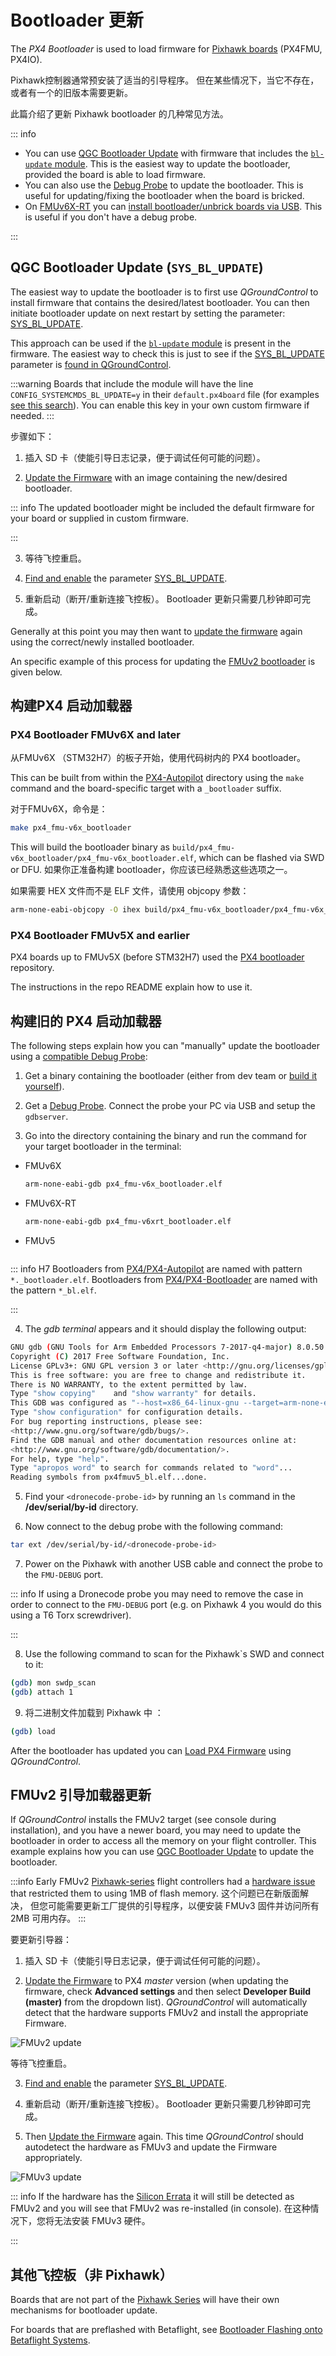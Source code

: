 # Bootloader 更新

The _PX4 Bootloader_ is used to load firmware for [Pixhawk boards](../flight_controller/pixhawk_series.md) (PX4FMU, PX4IO).

Pixhawk控制器通常预安装了适当的引导程序。
但在某些情况下，当它不存在，或者有一个的旧版本需要更新。

此篇介绍了更新 Pixhawk bootloader 的几种常见方法。

::: info

- You can use [QGC Bootloader Update](#qgc-bootloader-update-sys-bl-update) with firmware that includes the [`bl-update` module](../modules/modules_command.md#bl-update).
  This is the easiest way to update the bootloader, provided the board is able to load firmware.
- You can also use the [Debug Probe](#debug-probe-bootloader-update) to update the bootloader.
  This is useful for updating/fixing the bootloader when the board is bricked.
- On [FMUv6X-RT](../flight_controller/pixhawk6x-rt.md) you can [install bootloader/unbrick boards via USB](bootloader_update_v6xrt.md).
  This is useful if you don't have a debug probe.

:::

## QGC Bootloader Update (`SYS_BL_UPDATE`)

The easiest way to update the bootloader is to first use _QGroundControl_ to install firmware that contains the desired/latest bootloader.
You can then initiate bootloader update on next restart by setting the parameter: [SYS_BL_UPDATE](../advanced_config/parameter_reference.md#SYS_BL_UPDATE).

This approach can be used if the [`bl-update` module](../modules/modules_command.md#bl-update) is present in the firmware.
The easiest way to check this is just to see if the [SYS_BL_UPDATE](../advanced_config/parameter_reference.md#SYS_BL_UPDATE) parameter is [found in QGroundControl](../advanced_config/parameters.md#finding-a-parameter).

:::warning
Boards that include the module will have the line `CONFIG_SYSTEMCMDS_BL_UPDATE=y` in their `default.px4board` file (for examples [see this search](https://github.com/search?q=repo%3APX4%2FPX4-Autopilot+path%3A**%2Fdefault.px4board+CONFIG_SYSTEMCMDS_BL_UPDATE%3Dy&type=code)).
You can enable this key in your own custom firmware if needed.
:::

步骤如下：

1. 插入 SD 卡（使能引导日志记录，便于调试任何可能的问题）。

2. [Update the Firmware](../config/firmware.md#custom) with an image containing the new/desired bootloader.

  ::: info
  The updated bootloader might be included the default firmware for your board or supplied in custom firmware.

:::

3. 等待飞控重启。

4. [Find and enable](../advanced_config/parameters.md) the parameter [SYS_BL_UPDATE](../advanced_config/parameter_reference.md#SYS_BL_UPDATE).

5. 重新启动（断开/重新连接飞控板）。
  Bootloader 更新只需要几秒钟即可完成。

Generally at this point you may then want to [update the firmware](../config/firmware.md) again using the correct/newly installed bootloader.

An specific example of this process for updating the [FMUv2 bootloader](#fmuv2-bootloader-update) is given below.

## 构建PX4 启动加载器

### PX4 Bootloader FMUv6X and later

从FMUv6X （STM32H7）的板子开始，使用代码树内的 PX4 bootloader。

This can be built from within the [PX4-Autopilot](https://github.com/PX4/PX4-Autopilot) directory using the `make` command and the board-specific target with a `_bootloader` suffix.

对于FMUv6X，命令是：

```sh
make px4_fmu-v6x_bootloader
```

This will build the bootloader binary as `build/px4_fmu-v6x_bootloader/px4_fmu-v6x_bootloader.elf`, which can be flashed via SWD or DFU.
如果你正准备构建 bootloader，你应该已经熟悉这些选项之一。

如果需要 HEX 文件而不是 ELF 文件，请使用 objcopy 参数：

```sh
arm-none-eabi-objcopy -O ihex build/px4_fmu-v6x_bootloader/px4_fmu-v6x_bootloader.elf px4_fmu-v6x_bootloader.hex
```

### PX4 Bootloader FMUv5X and earlier

PX4 boards up to FMUv5X (before STM32H7) used the [PX4 bootloader](https://github.com/PX4/Bootloader) repository.

The instructions in the repo README explain how to use it.

## 构建旧的 PX4 启动加载器

The following steps explain how you can "manually" update the bootloader using a [compatible Debug Probe](../debug/swd_debug.md#debug-probes-for-px4-hardware):

1. Get a binary containing the bootloader (either from dev team or [build it yourself](#building-the-px4-bootloader)).

2. Get a [Debug Probe](../debug/swd_debug.md#debug-probes-for-px4-hardware).
  Connect the probe your PC via USB and setup the `gdbserver`.

3. Go into the directory containing the binary and run the command for your target bootloader in the terminal:

  - FMUv6X

    ```sh
    arm-none-eabi-gdb px4_fmu-v6x_bootloader.elf
    ```

  - FMUv6X-RT

    ```sh
    arm-none-eabi-gdb px4_fmu-v6xrt_bootloader.elf
    ```

  - FMUv5

    ```sh
    ```

  ::: info
  H7 Bootloaders from [PX4/PX4-Autopilot](https://github.com/PX4/PX4-Autopilot) are named with pattern `*._bootloader.elf`.
  Bootloaders from [PX4/PX4-Bootloader](https://github.com/PX4/PX4-Bootloader) are named with the pattern `*_bl.elf`.

:::

4. The _gdb terminal_ appears and it should display the following output:

  ```sh
  GNU gdb (GNU Tools for Arm Embedded Processors 7-2017-q4-major) 8.0.50.20171128-git
  Copyright (C) 2017 Free Software Foundation, Inc.
  License GPLv3+: GNU GPL version 3 or later <http://gnu.org/licenses/gpl.html>
  This is free software: you are free to change and redistribute it.
  There is NO WARRANTY, to the extent permitted by law.
  Type "show copying"    and "show warranty" for details.
  This GDB was configured as "--host=x86_64-linux-gnu --target=arm-none-eabi".
  Type "show configuration" for configuration details.
  For bug reporting instructions, please see:
  <http://www.gnu.org/software/gdb/bugs/>.
  Find the GDB manual and other documentation resources online at:
  <http://www.gnu.org/software/gdb/documentation/>.
  For help, type "help".
  Type "apropos word" to search for commands related to "word"...
  Reading symbols from px4fmuv5_bl.elf...done.
  ```

5. Find your `<dronecode-probe-id>` by running an `ls` command in the **/dev/serial/by-id** directory.

6. Now connect to the debug probe with the following command:

  ```sh
  tar ext /dev/serial/by-id/<dronecode-probe-id>
  ```

7. Power on the Pixhawk with another USB cable and connect the probe to the `FMU-DEBUG` port.

  ::: info
  If using a Dronecode probe you may need to remove the case in order to connect to the `FMU-DEBUG` port (e.g. on Pixhawk 4 you would do this using a T6 Torx screwdriver).

:::

8. Use the following command to scan for the Pixhawk\`s SWD and connect to it:

  ```sh
  (gdb) mon swdp_scan
  (gdb) attach 1
  ```

9. 将二进制文件加载到 Pixhawk 中 ：

  ```sh
  (gdb) load
  ```

After the bootloader has updated you can [Load PX4 Firmware](../config/firmware.md) using _QGroundControl_.

## FMUv2 引导加载器更新

If _QGroundControl_ installs the FMUv2 target (see console during installation), and you have a newer board, you may need to update the bootloader in order to access all the memory on your flight controller.
This example explains how you can use [QGC Bootloader Update](qgc-bootloader-update-sys-bl-update) to update the bootloader.

:::info
Early FMUv2 [Pixhawk-series](../flight_controller/pixhawk_series.md#fmu_versions) flight controllers had a [hardware issue](../flight_controller/silicon_errata.md#fmuv2-pixhawk-silicon-errata) that restricted them to using 1MB of flash memory.
这个问题已在新版面解决， 但您可能需要更新工厂提供的引导程序，以便安装 FMUv3 固件并访问所有 2MB 可用内存。
:::

要更新引导器：

1. 插入 SD 卡（使能引导日志记录，便于调试任何可能的问题）。

2. [Update the Firmware](../config/firmware.md) to PX4 _master_ version (when updating the firmware, check **Advanced settings** and then select **Developer Build (master)** from the dropdown list).
  _QGroundControl_ will automatically detect that the hardware supports FMUv2 and install the appropriate Firmware.

  ![FMUv2 update](../../assets/qgc/setup/firmware/bootloader_update.jpg)

  等待飞控重启。

3. [Find and enable](../advanced_config/parameters.md) the parameter [SYS_BL_UPDATE](../advanced_config/parameter_reference.md#SYS_BL_UPDATE).

4. 重新启动（断开/重新连接飞控板）。
  Bootloader 更新只需要几秒钟即可完成。

5. Then [Update the Firmware](../config/firmware.md) again.
  This time _QGroundControl_ should autodetect the hardware as FMUv3 and update the Firmware appropriately.

  ![FMUv3 update](../../assets/qgc/setup/firmware/bootloader_fmu_v3_update.jpg)

  ::: info
  If the hardware has the [Silicon Errata](../flight_controller/silicon_errata.md#fmuv2-pixhawk-silicon-errata) it will still be detected as FMUv2 and you will see that FMUv2 was re-installed (in console).
  在这种情况下，您将无法安装 FMUv3 硬件。

:::

## 其他飞控板（非 Pixhawk）

Boards that are not part of the [Pixhawk Series](../flight_controller/pixhawk_series.md) will have their own mechanisms for bootloader update.

For boards that are preflashed with Betaflight, see [Bootloader Flashing onto Betaflight Systems](bootloader_update_from_betaflight.md).
